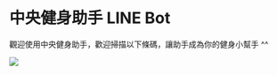 # 中央健身助手 LINE Bot

觀迎使用中央健身助手，歡迎掃描以下條碼，讓助手成為你的健身小幫手 ^^


![](https://qr-official.line.me/sid/L/624alnxu.png)

